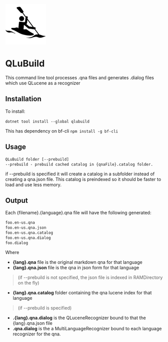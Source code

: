 ![icon](icon.png)

# QLuBuild
This command line tool processes .qna files and generates .dialog files which use QLucene as a recognizer

## Installation
To install:

```dotnet tool install --global qlubuild```

This has dependency on bf-cli
```npm install -g bf-cli ```

## Usage
```
QLuBuild folder [--prebuild]
--prebuild - prebuild cached catalog in {qnaFile}.catalog folder.
```
if --prebuild is specified it will create a catalog in a subfolder instead of creating a qna.json file. This catalog is preindexed so it should be faster to load and use less memory.

## Output
Each {filename}.{language}.qna file will have the following generated:

```
foo.en-us.qna
foo.en-us.qna.json 
foo.en-us.qna.catalog 
foo.en-us.qna.dialog
foo.dialog
```

Where
* **{lang}.qna** file is the original markdown qna for that language
* **{lang}.qna.json** file is the qna in json form for that language 
> (if --prebuild is not specified, the json file is indexed in RAMDirectory on the fly)
* **{lang}.qna.catalog** folder containing the qna lucene index for that language 
> (if --prebuild is specified)
* **.{lang}.qna.dialog** is the QLuceneRecognizer bound to that the {lang}.qna.json file
* **.qna.dialog** is the a MultiLanguageRecognizer bound to each language recognizer for the qna.

